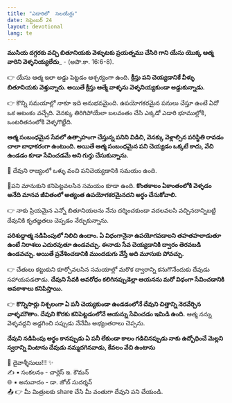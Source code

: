 ```yaml
---
title: "ఎడారిలో  సెలయేర్లు"
date: సెప్టెంబర్ 24
layout: devotional
lang: te
---
```


**ముసియ దగ్గరకు వచ్చి బితూనియకు వెళ్ళుటకు ప్రయత్నము చేసిరి గాని యేసు యొక్క ఆత్మ వారిని వెళ్ళనియ్యలేదు**_ - (అపొ.కా. 16:6-8).

👉 యేసు ఆత్మ ఇలా అడ్డు పెట్టడం ఆశ్చర్యంగా ఉంది. **క్రీస్తు పని చెయ్యడానికే వీళ్ళు బితూనియకు వెళ్తున్నారు. అయితే క్రీస్తు ఆత్మే వాళ్ళను వెళ్ళనియ్యకుండా అడ్డుకున్నాడు.**

👉 కొన్ని సమయాల్లో నాకూ ఇది అనుభవమైంది. ఉపయోగకరమైన పనులు చేస్తూ ఉంటే ఏదో ఒక ఆటంకం వచ్చేది. వెనక్కు తిరిగిపోయేలా బలవంతం చేసి ఎక్కడో ఎడారి భూముల్లోకి, ఒంటరితనంలోకి వెళ్ళగొట్టేది.

**ఆత్మ సంబంధమైన సేవలో ఉత్సాహంగా చేస్తున్న పనిని విడిచి, వెనక్కు వెళ్లాల్సిన పరిస్థితి రావడం చాలా బాధాకరంగా ఉంటుంది. అయితే ఆత్మ సంబంధమైన పని చెయ్యడం ఒక్కటే కాదు, వేచి ఉండడం కూడా సేవించడమే అని గుర్తు చేసుకున్నాను.**

 🔹 దేవుని రాజ్యంలో ఒళ్ళు వంచి పనిచెయ్యడానికి సమయం ఉంది. 

🔹పని మానుకుని కనిపెట్టవలసిన సమయం కూడా ఉంది. **కొంతకాలం ఏకాంతంలోకి వెళ్ళడం అనేది మానవ జీవితంలో అత్యంత ఉపయోగకరమైనదని అర్థం చేసుకోవాలి.**

👉 నాకు ప్రియమైన ఎన్నో బితూనియలను నేను దర్శించకుండా వదలవలసి వచ్చినదాన్నిబట్టి దేవునికి కృతజ్ఞతలు చెప్పడం నేర్చుకున్నాను.

**పరిశుద్దాత్మ నడిపింపులో నిలిచి ఉందాం. ఏ విధంగానైనా ఉపయోగపడాలని తహతహలాడుతూ ఉంటే నిరాశలు ఎదురవుతూ ఉండవచ్చు. ఈనాడు సేవ చెయ్యడానికి ద్వారం తెరవబడి ఉండవచ్చు. అయితే ప్రవేశించడానికి ముందడుగు వేస్తే అది మూసుకు పోవచ్చు.**

👉 చేతులు కట్టుకుని కూర్చోవలసిన సమయాల్లో మరొక ద్వారాన్ని కనుగొనేందుకు దేవుడు సహాయపడతాడు. 
**దేవుని సేవకి అవరోధం కలిగినప్పుడెల్లా ఆయనను మరో విధంగా సేవించడానికి అవకాశాలు కనిపిస్తాయి.**

👉 **కొన్నిసార్లు నిశ్చలంగా ఏ పనీ చెయ్యకుండా ఉండడంలోనే దేవుని చిత్తాన్ని నెరవేర్చిన వాళ్ళమౌతాం. దేవుని కొరకు కనిపెట్టడంలోనే ఆయన్ను సేవించడం ఇమిడి ఉంది.** ఆత్మ నన్ను వెళ్ళవద్దని అడ్డగించి సప్పుడు నేనేమీ అభ్యంతరాలు చెప్పను.

**దేవుని నడిపింపు అర్థం కానప్పుడు ఏ పనీ లేకుండా కాలం గడిచినప్పుడు నాకు ఉద్బోధించే మెల్లని స్వరాన్ని వింటాను దేవుడు నమ్మదగినవాడు, కేవలం వేచి ఉంటాను**

<div class="blessing">🙏 <span class="bless-text">దైవాశ్శీసులు!!!</span> ✨</div>

<div class="credit">✍️ <span class="credit-text">▪ సంకలనం - చార్లెస్ ఇ. కౌమన్</span></div>
<div class="credit">🌐 <span class="credit-text">▪ అనువాదం - డా. జోబ్ సుదర్శన్</span></div>


<div class="share">📤 👉 <span class="share-text">మీ మిత్రులకు share చేసి మీ వంతుగా దేవుని పని చేయండి.</span></div>
